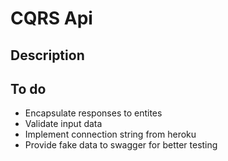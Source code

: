# CQRS Api

## Description

## To do

- Encapsulate responses to entites
- Validate input data
- Implement connection string from heroku
- Provide fake data to swagger for better testing
